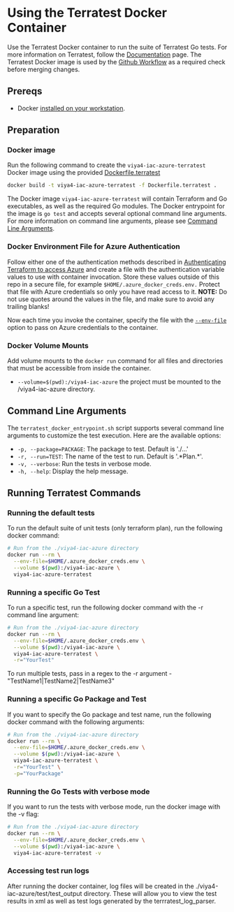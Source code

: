 # Using the Terratest Docker Container

Use the Terratest Docker container to run the suite of Terratest Go tests. For more information on Terratest, follow the [Documentation](https://terratest.gruntwork.io/docs/) page. The Terratest Docker image is used by the [Github Workflow](../../.github/workflows/default_plan_unit_tests.yml) as a required check before merging changes.

## Prereqs

- Docker [installed on your workstation](../../README.md#docker).

## Preparation

### Docker image

Run the following command to create the `viya4-iac-azure-terratest` Docker image using the provided [Dockerfile.terratest](../../Dockerfile.terratest)

```bash
docker build -t viya4-iac-azure-terratest -f Dockerfile.terratest .
```

The Docker image `viya4-iac-azure-terratest` will contain Terraform and Go executables, as well as the required Go modules. The Docker entrypoint for the image is `go test` and accepts several optional command line arguments. For more information on command line arguments, please see [Command Line Arguments](#command-line-arguments).

### Docker Environment File for Azure Authentication

Follow either one of the authentication methods described in [Authenticating Terraform to access Azure](./TerraformAzureAuthentication.md) and create a file with the authentication variable values to use with container invocation. Store these values outside of this repo in a secure file, for example
`$HOME/.azure_docker_creds.env.` Protect that file with Azure credentials so only you have read access to it. **NOTE:** Do not use quotes around the values in the file, and make sure to avoid any trailing blanks!

Now each time you invoke the container, specify the file with the [`--env-file`](https://docs.docker.com/engine/reference/commandline/run/#set-environment-variables--e---env---env-file) option to pass on Azure credentials to the container.

### Docker Volume Mounts

Add volume mounts to the `docker run` command for all files and directories that must be accessible from inside the container.
- `--volume=$(pwd):/viya4-iac-azure` the project must be mounted to the /viya4-iac-azure directory.

## Command Line Arguments

The `terratest_docker_entrypoint.sh` script supports several command line arguments to customize the test execution. Here are the available options:

* `-p, --package=PACKAGE`: The package to test. Default is './...'
* `-r, --run=TEST`: The name of the test to run. Default is '.\*Plan.\*'.
* `-v, --verbose`: Run the tests in verbose mode.
* `-h, --help`: Display the help message.

## Running Terratest Commands

### Running the default tests

To run the default suite of unit tests (only terraform plan), run the following docker command:

```bash
# Run from the ./viya4-iac-azure directory
docker run --rm \
  --env-file=$HOME/.azure_docker_creds.env \
  --volume $(pwd):/viya4-iac-azure \
  viya4-iac-azure-terratest
```

### Running a specific Go Test

To run a specific test, run the following docker command with the -r command line argument:

```bash
# Run from the ./viya4-iac-azure directory
docker run --rm \
  --env-file=$HOME/.azure_docker_creds.env \
  --volume $(pwd):/viya4-iac-azure \
  viya4-iac-azure-terratest \
  -r="YourTest"
```
To run multiple tests, pass in a regex to the -r argument - "TestName1|TestName2|TestName3"

### Running a specific Go Package and Test

If you want to specify the Go package and test name, run the following docker command with the following arguments:

```bash
# Run from the ./viya4-iac-azure directory
docker run --rm \
  --env-file=$HOME/.azure_docker_creds.env \
  --volume $(pwd):/viya4-iac-azure \
  viya4-iac-azure-terratest \
  -r="YourTest" \
  -p="YourPackage"
```

### Running the Go Tests with verbose mode

If you want to run the tests with verbose mode, run the docker image with the -v flag:

```bash
# Run from the ./viya4-iac-azure directory
docker run --rm \
  --env-file=$HOME/.azure_docker_creds.env \
  --volume $(pwd):/viya4-iac-azure \
  viya4-iac-azure-terratest -v
```

### Accessing test run logs

After running the docker container, log files will be created in the ./viya4-iac-azure/test/test_output directory. These will allow you to view the test results in xml as well as test logs generated by the terrratest_log_parser.
